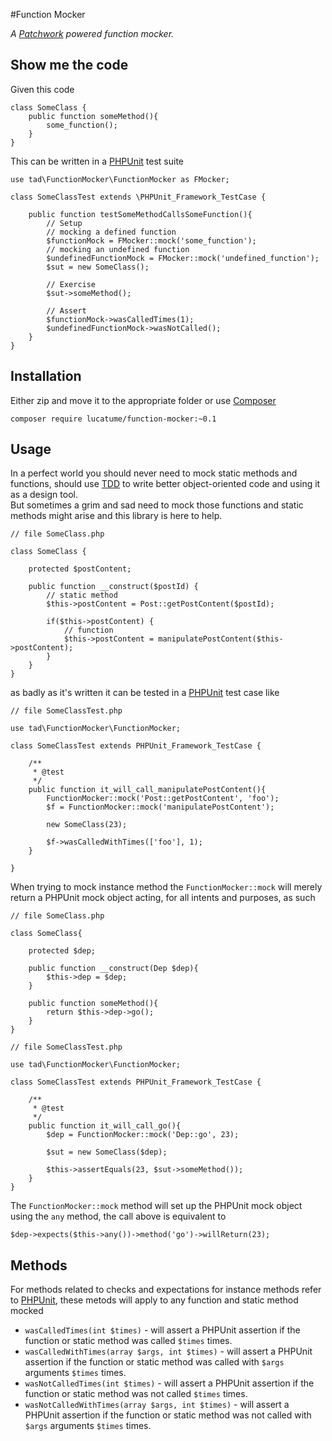 #Function Mocker

*A [Patchwork](http://antecedent.github.io/patchwork/) powered function mocker.*

## Show me the code
Given this code

    class SomeClass {
        public function someMethod(){
            some_function();
        }
    }

This can be written in a [PHPUnit](http://phpunit.de/) test suite

    use tad\FunctionMocker\FunctionMocker as FMocker;

    class SomeClassTest extends \PHPUnit_Framework_TestCase {

        public function testSomeMethodCallsSomeFunction(){
            // Setup
            // mocking a defined function
            $functionMock = FMocker::mock('some_function');
            // mocking an undefined function
            $undefinedFunctionMock = FMocker::mock('undefined_function');
            $sut = new SomeClass();

            // Exercise
            $sut->someMethod();

            // Assert
            $functionMock->wasCalledTimes(1);
            $undefinedFunctionMock->wasNotCalled();
        }
    }

## Installation
Either zip and move it to the appropriate folder or use [Composer](https://getcomposer.org/)

    composer require lucatume/function-mocker:~0.1

## Usage
In a perfect world you should never need to mock static methods and functions, should use [TDD](http://en.wikipedia.org/wiki/Test-driven_development) to write better object-oriented code and using it as a design tool.  
But sometimes a grim and sad need to mock those functions and static methods might arise and this library is here to help.

    // file SomeClass.php

    class SomeClass {

        protected $postContent;

        public function __construct($postId) {
            // static method
            $this->postContent = Post::getPostContent($postId);

            if($this->postContent) {
                // function
                $this->postContent = manipulatePostContent($this->postContent);
            }
        }
    }

as badly as it's written it can be tested in a [PHPUnit](http://phpunit.de/) test case like

    // file SomeClassTest.php   

    use tad\FunctionMocker\FunctionMocker;

    class SomeClassTest extends PHPUnit_Framework_TestCase {
    
        /**
         * @test
         */
        public function it_will_call_manipulatePostContent(){
            FunctionMocker::mock('Post::getPostContent', 'foo');
            $f = FunctionMocker::mock('manipulatePostContent');

            new SomeClass(23);

            $f->wasCalledWithTimes(['foo'], 1);
        }

    }

When trying to mock instance method the `FunctionMocker::mock` will merely return a PHPUnit mock object acting, for all intents and purposes, as such

    // file SomeClass.php

    class SomeClass{

        protected $dep;

        public function __construct(Dep $dep){
            $this->dep = $dep;
        }

        public function someMethod(){
            return $this->dep->go();
        }
    }

    // file SomeClassTest.php   
    
    use tad\FunctionMocker\FunctionMocker;

    class SomeClassTest extends PHPUnit_Framework_TestCase {
    
        /**
         * @test
         */
        public function it_will_call_go(){
            $dep = FunctionMocker::mock('Dep::go', 23);

            $sut = new SomeClass($dep);

            $this->assertEquals(23, $sut->someMethod());
        }
    }

The `FunctionMocker::mock` method will set up the PHPUnit mock object using the `any` method, the call above is equivalent to

    $dep->expects($this->any())->method('go')->willReturn(23);

## Methods
For methods related to checks and expectations for instance methods refer to [PHPUnit](http://phpunit.de/), these metods will apply to any function and static method mocked

* `wasCalledTimes(int $times)` - will assert a PHPUnit assertion if the function or static method was called `$times` times.
* `wasCalledWithTimes(array $args, int $times)` - will assert a PHPUnit assertion if the function or static method was called with `$args` arguments `$times` times.
* `wasNotCalledTimes(int $times)` - will assert a PHPUnit assertion if the function or static method was not called `$times` times.
* `wasNotCalledWithTimes(array $args, int $times)` - will assert a PHPUnit assertion if the function or static method was not called with `$args` arguments `$times` times.
